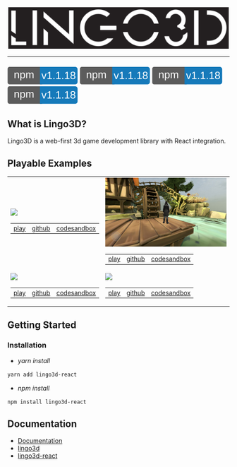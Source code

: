 <div align="center">
  <img width="500px" src="https://github.com/lingo3d/lingo3d-readme/blob/main/image/LINGO3Dlogo.png"/>
</div>


---
### [![npm][npm-image]][npm-url]   [![npm][npm-image]][npm-url]    [![npm][npm-image]][npm-url]   [![npm][npm-image]][npm-url]
[npm-image]: https://github.com/lingo3d/lingo3d-readme/blob/main/image/npm.svg
[npm-url]: https://www.npmjs.com/package/lingo3d-react


## What is Lingo3D?
Lingo3D is a web-first 3d game development library with React integration.

## Playable Examples
<table>
<tr>
  <td>
    <a href="https://www.lingo3d.com/shooter">
      <img src="https://github.com/lingo3d/example-react-pubg/blob/main/screenshot.jpg" />
    </a>
    <table>
      <td><a href="https://www.lingo3d.com/shooter">play</a></td>
      <td><a href="https://github.com/lingo3d/example-react-pubg">github</a></td>
      <td><a href="https://codesandbox.io/s/lingo3d-example-react-pubg-kdl8r6">codesandbox</a></td>
    </table>
  </td>
  <td>
    <a href="https://www.lingo3d.com/fairy-tale">
      <img src="https://github.com/lingo3d/example-react-fairytale/blob/main/screenshot.jpg" />
    </a>
    <table>
      <td><a href="https://www.lingo3d.com/fairy-tale">play</a></td>
      <td><a href="https://github.com/lingo3d/example-react-fairytale">github</a></td>
      <td><a href="https://codesandbox.io/s/lingo3d-example-react-fairytale-4b0wzv">codesandbox</a></td>
    </table>
  </td>
</tr>
<tr>
  <td>
    <a href="https://www.lingo3d.com/apple-watch">
      <img src="https://github.com/lingo3d/example-react-applewatch/blob/main/screenshot.jpg" />
    </a>
    <table>
      <td><a href="https://www.lingo3d.com/apple-watch">play</a></td>
      <td><a href="https://github.com/lingo3d/example-react-applewatch">github</a></td>
      <td><a href="https://codesandbox.io/s/lingo3d-example-react-applewatch-9peq84">codesandbox</a></td>
    </table>
  </td>
  <td>
    <a href="https://www.lingo3d.com/macbook">
      <img src="https://github.com/lingo3d/example-react-macbook/blob/main/screenshot.jpg" />
    </a>
    <table>
      <td><a href="https://www.lingo3d.com/macbook">play</a></td>
      <td><a href="https://github.com/lingo3d/example-react-macbook">github</a></td>
      <td><a href="https://codesandbox.io/s/lingo3d-example-react-macbook-ouusr6">codesandbox</a></td>
    </table>
  </td>
</tr>
</table>

## Getting Started

### Installation

- *yarn install*

```bash
yarn add lingo3d-react
```
- *npm install*
```bash
npm install lingo3d-react
```

## Documentation
- [Documentation](https://www.lingo3d.com/documentation/)
- [lingo3d](https://www.npmjs.com/package/lingo3d)
- [lingo3d-react](https://www.npmjs.com/package/lingo3d-react)

